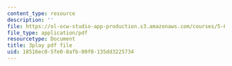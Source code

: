 ```yaml
---
content_type: resource
description: ''
file: https://ol-ocw-studio-app-production.s3.amazonaws.com/courses/5-60-thermodynamics-kinetics-spring-2008/18516ec05fe08afb00f0135dd3225734_QrzHB9_kHPE.pdf
file_type: application/pdf
resourcetype: Document
title: 3play pdf file
uid: 18516ec0-5fe0-8afb-00f0-135dd3225734
---
```

